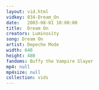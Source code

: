 ```yaml
---
layout: vid.html
vidkey: 034-Dream_On
date:   2003-08-01 10:00:00
title:  Dream On
creators: Luminosity
song: Dream On
artist: Depeche Mode
width: 640
height: 480
fandoms: Buffy the Vampire Slayer
mp4: null
mp4size: null
collection: vids
---
```


  <div>
  
  </div>
  